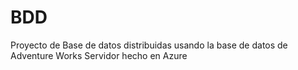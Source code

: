 # BDD
Proyecto de Base de datos distribuidas usando la base de datos de Adventure Works 
Servidor hecho en Azure 
